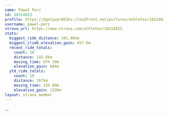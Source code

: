 ```yaml
---
name: Paweł Perz
id: 18314823
profile: https://dgalywyr863hv.cloudfront.net/pictures/athletes/18314823/5244308/1/large.jpg
username: pawel-perz
strava_url: https://www.strava.com/athletes/18314823
stats:
  biggest_ride_distance: 101.06km
  biggest_climb_elevation_gain: 457.6m
  recent_ride_totals:
    count: 10
    distance: 142.6km
    moving_time: 07h 39m
    elevation_gain: 684m
  ytd_ride_totals:
    count: 19
    distance: 267km
    moving_time: 15h 09m
    elevation_gain: 1336m
layout: strava_member
--- 
```

...
